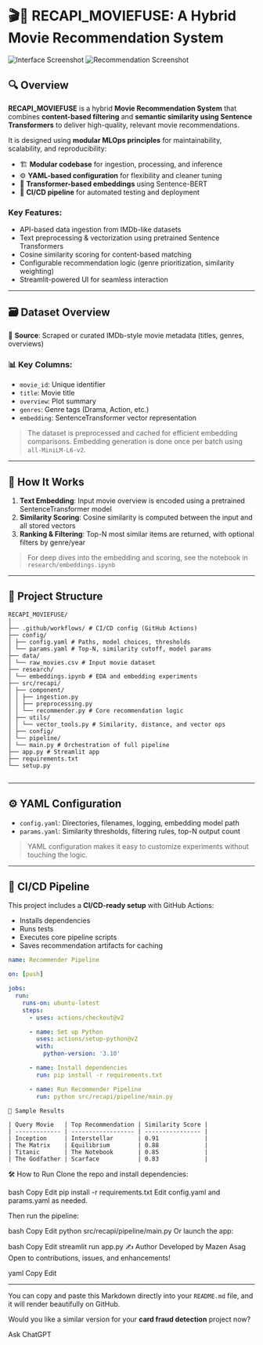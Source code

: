 # 🎬🧠 RECAPI_MOVIEFUSE: A Hybrid Movie Recommendation System

![Interface Screenshot](static/movies_homepage.PNG)
![Recommendation Screenshot](static/recommendation_demo.PNG)

## 🔍 Overview

**RECAPI_MOVIEFUSE** is a hybrid **Movie Recommendation System** that combines **content-based filtering** and **semantic similarity using Sentence Transformers** to deliver high-quality, relevant movie recommendations.

It is designed using **modular MLOps principles** for maintainability, scalability, and reproducibility:

- 🏗️ **Modular codebase** for ingestion, processing, and inference  
- ⚙️ **YAML-based configuration** for flexibility and cleaner tuning  
- 🧠 **Transformer-based embeddings** using Sentence-BERT  
- 🔄 **CI/CD pipeline** for automated testing and deployment  

### Key Features:

- API-based data ingestion from IMDb-like datasets  
- Text preprocessing & vectorization using pretrained Sentence Transformers  
- Cosine similarity scoring for content-based matching  
- Configurable recommendation logic (genre prioritization, similarity weighting)  
- Streamlit-powered UI for seamless interaction  

---

## 🗃️ Dataset Overview

🔗 **Source**: Scraped or curated IMDb-style movie metadata (titles, genres, overviews)

### 📊 Key Columns:

- `movie_id`: Unique identifier  
- `title`: Movie title  
- `overview`: Plot summary  
- `genres`: Genre tags (Drama, Action, etc.)  
- `embedding`: SentenceTransformer vector representation  

> The dataset is preprocessed and cached for efficient embedding comparisons. Embedding generation is done once per batch using `all-MiniLM-L6-v2`.

---

## 🧪 How It Works

1. **Text Embedding**: Input movie overview is encoded using a pretrained SentenceTransformer model  
2. **Similarity Scoring**: Cosine similarity is computed between the input and all stored vectors  
3. **Ranking & Filtering**: Top-N most similar items are returned, with optional filters by genre/year  

> For deep dives into the embedding and scoring, see the notebook in `research/embeddings.ipynb`

---

## 📁 Project Structure
```
RECAPI_MOVIEFUSE/
│
├── .github/workflows/ # CI/CD config (GitHub Actions)
├── config/
│ ├── config.yaml # Paths, model choices, thresholds
│ └── params.yaml # Top-N, similarity cutoff, model params
├── data/
│ └── raw_movies.csv # Input movie dataset
├── research/
│ └── embeddings.ipynb # EDA and embedding experiments
├── src/recapi/
│ ├── component/
│ │ ├── ingestion.py
│ │ ├── preprocessing.py
│ │ └── recommender.py # Core recommendation logic
│ ├── utils/
│ │ └── vector_tools.py # Similarity, distance, and vector ops
│ ├── config/
│ └── pipeline/
│ └── main.py # Orchestration of full pipeline
├── app.py # Streamlit app
├── requirements.txt
└── setup.py


```
---

## ⚙️ YAML Configuration

- `config.yaml`: Directories, filenames, logging, embedding model path  
- `params.yaml`: Similarity thresholds, filtering rules, top-N output count  

> YAML configuration makes it easy to customize experiments without touching the logic.

---

## 🚀 CI/CD Pipeline

This project includes a **CI/CD-ready setup** with GitHub Actions:

- Installs dependencies  
- Runs tests  
- Executes core pipeline scripts  
- Saves recommendation artifacts for caching  

``` yaml
name: Recommender Pipeline

on: [push]

jobs:
  run:
    runs-on: ubuntu-latest
    steps:
      - uses: actions/checkout@v2

      - name: Set up Python
        uses: actions/setup-python@v2
        with:
          python-version: '3.10'

      - name: Install dependencies
        run: pip install -r requirements.txt

      - name: Run Recommender Pipeline
        run: python src/recapi/pipeline/main.py

```
```
🎯 Sample Results

| Query Movie   | Top Recommendation | Similarity Score |
| ------------- | ------------------ | ---------------- |
| Inception     | Interstellar       | 0.91             |
| The Matrix    | Equilibrium        | 0.88             |
| Titanic       | The Notebook       | 0.85             |
| The Godfather | Scarface           | 0.83             |
```

🛠️ How to Run
Clone the repo and install dependencies:

bash
Copy
Edit
pip install -r requirements.txt
Edit config.yaml and params.yaml as needed.

Then run the pipeline:

bash
Copy
Edit
python src/recapi/pipeline/main.py
Or launch the app:

bash
Copy
Edit
streamlit run app.py
✍️ Author
Developed by Mazen Asag
Open to contributions, issues, and enhancements!

yaml
Copy
Edit

---

You can copy and paste this Markdown directly into your `README.md` file, and it will render beautifully on GitHub.

Would you like a similar version for your **card fraud detection** project now?







Ask ChatGPT

